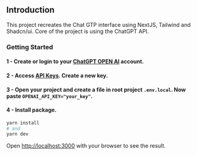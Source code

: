 ## Introduction

This project recreates the Chat GTP interface using NextJS, Tailwind and Shadcn/ui. Core of the project is using the ChatGPT API.

### Getting Started

#### 1 - Create or login to your [ChatGPT OPEN AI](https://openai.com/chatgpt) account.

#### 2 - Access [API Keys](https://platform.openai.com/account/api-keys). Create a new key.

#### 3 - Open your project and create a file in root project `.env.local`. Now paste `OPENAI_API_KEY="your_key"`.

#### 4 - Install package.

```bash
yarn install
# and
yarn dev
```

Open [http://localhost:3000](http://localhost:3000) with your browser to see the result.
